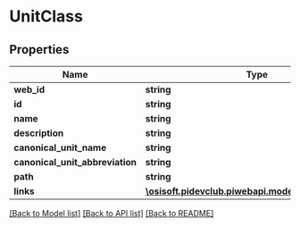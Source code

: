 # UnitClass

## Properties
Name | Type | Description | Notes
------------ | ------------- | ------------- | -------------
**web_id** | **string** |  | [optional] 
**id** | **string** |  | [optional] 
**name** | **string** |  | [optional] 
**description** | **string** |  | [optional] 
**canonical_unit_name** | **string** |  | [optional] 
**canonical_unit_abbreviation** | **string** |  | [optional] 
**path** | **string** |  | [optional] 
**links** | [**\osisoft.pidevclub.piwebapi.models\UnitClassLinks**](UnitClassLinks.md) |  | [optional] 

[[Back to Model list]](../README.md#documentation-for-models) [[Back to API list]](../README.md#documentation-for-api-endpoints) [[Back to README]](../README.md)


